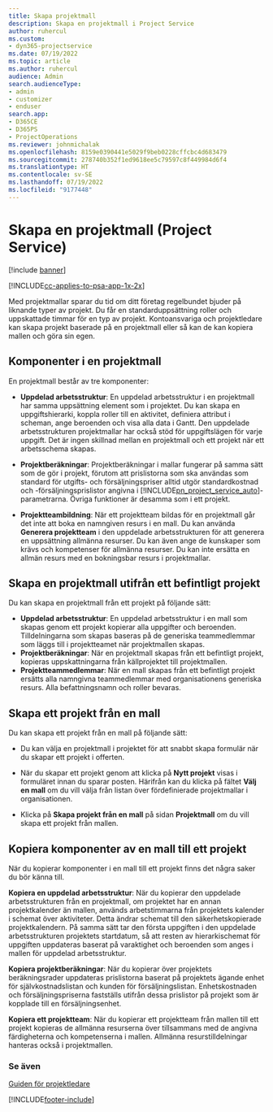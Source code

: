 ```yaml
---
title: Skapa projektmall
description: Skapa en projektmall i Project Service
author: ruhercul
ms.custom:
- dyn365-projectservice
ms.date: 07/19/2022
ms.topic: article
ms.author: ruhercul
audience: Admin
search.audienceType:
- admin
- customizer
- enduser
search.app:
- D365CE
- D365PS
- ProjectOperations
ms.reviewer: johnmichalak
ms.openlocfilehash: 8159e0390441e5029f9beb0228cffcbc4d683479
ms.sourcegitcommit: 278740b352f1ed9618ee5c79597c8f449984d6f4
ms.translationtype: HT
ms.contentlocale: sv-SE
ms.lasthandoff: 07/19/2022
ms.locfileid: "9177448"
---
```

# <a name="create-a-project-template-project-service"></a>Skapa en projektmall (Project Service)

[!include [banner](../includes/psa-now-project-operations.md)]

[!INCLUDE[cc-applies-to-psa-app-1x-2x](../includes/cc-applies-to-psa-app-1x-2x.md)]

Med projektmallar sparar du tid om ditt företag regelbundet bjuder på liknande typer av projekt. Du får en standarduppsättning roller och uppskattade timmar för en typ av projekt. Kontoansvariga och projektledare kan skapa projekt baserade på en projektmall eller så kan de kan kopiera mallen och göra sin egen.  
  
## <a name="components-of-project-template"></a>Komponenter i en projektmall
 En projektmall består av tre komponenter:  
  
- **Uppdelad arbetsstruktur**: En uppdelad arbetsstruktur i en projektmall har samma uppsättning element som i projektet. Du kan skapa en uppgiftshierarki, koppla roller till en aktivitet, definiera attribut i scheman, ange beroenden och visa alla data i Gantt. Den uppdelade arbetsstrukturen projektmallar har också stöd för uppgiftslägen för varje uppgift. Det är ingen skillnad mellan en projektmall och ett projekt när ett arbetsschema skapas.  
  
- **Projektberäkningar**: Projektberäkningar i mallar fungerar på samma sätt som de gör i projekt, förutom att prislistorna som ska användas som standard för utgifts- och försäljningspriser alltid utgör standardkostnad och -försäljningsprislistor angivna i [!INCLUDE[pn_project_service_auto](../includes/pn-project-service-auto.md)]-parametrarna. Övriga funktioner är desamma som i ett projekt.  
  
- **Projektteambildning**: När ett projektteam bildas för en projektmall går det inte att boka en namngiven resurs i en mall. Du kan använda **Generera projektteam** i den uppdelade arbetsstrukturen för att generera en uppsättning allmänna resurser. Du kan även ange de kunskaper som krävs och kompetenser för allmänna resurser. Du kan inte ersätta en allmän resurs med en bokningsbar resurs i projektmallar.  

## <a name="create-a-project-template-from-an-existing-project"></a>Skapa en projektmall utifrån ett befintligt projekt
Du kan skapa en projektmall från ett projekt på följande sätt:

- **Uppdelad arbetsstruktur**: En uppdelad arbetsstruktur i en mall som skapas genom ett projekt kopierar alla uppgifter och beroenden. Tilldelningarna som skapas baseras på de generiska teammedlemmar som läggs till i projektteamet när projektmallen skapas.
- **Projektberäkningar**: När en projektmall skapas från ett befintligt projekt, kopieras uppskattningarna från källprojektet till projektmallen.
- **Projektteammedlemmar**: När en mall skapas från ett befintligt projekt ersätts alla namngivna teammedlemmar med organisationens generiska resurs. Alla befattningsnamn och roller bevaras.

## <a name="create-a-project-from-a-template"></a>Skapa ett projekt från en mall  
 Du kan skapa ett projekt från en mall på följande sätt:  
  
-   Du kan välja en projektmall i projektet för att snabbt skapa formulär när du skapar ett projekt i offerten.  
  
-   När du skapar ett projekt genom att klicka på **Nytt projekt** visas i formuläret innan du sparar posten. Härifrån kan du klicka på fältet **Välj en mall** om du vill välja från listan över fördefinierade projektmallar i organisationen.  
  
-   Klicka på **Skapa projekt från en mall** på sidan **Projektmall** om du vill skapa ett projekt från mallen.  
  
## <a name="copying-components-of-a-template-to-a-project"></a>Kopiera komponenter av en mall till ett projekt  
 När du kopierar komponenter i en mall till ett projekt finns det några saker du bör känna till.  
  
 **Kopiera en uppdelad arbetsstruktur**: När du kopierar den uppdelade arbetsstrukturen från en projektmall, om projektet har en annan projektkalender än mallen, används arbetstimmarna från projektets kalender i schemat över aktiviteter. Detta ändrar schemat till den säkerhetskopierade projektkalendern. På samma sätt tar den första uppgiften i den uppdelade arbetsstrukturen projektets startdatum, så att resten av hierarkischemat för uppgiften uppdateras baserat på varaktighet och beroenden som anges i mallen för uppdelad arbetsstruktur.  
  
 **Kopiera projektberäkningar**: När du kopierar över projektets beräkningsrader uppdateras prislistorna baserat på projektets ägande enhet för självkostnadslistan och kunden för försäljningslistan. Enhetskostnaden och försäljningspriserna fastställs utifrån dessa prislistor på projekt som är kopplade till en försäljningsenhet.  
  
 **Kopiera ett projektteam**: När du kopierar ett projektteam från mallen till ett projekt kopieras de allmänna resurserna över tillsammans med de angivna färdigheterna och kompetenserna i mallen. Allmänna resurstilldelningar hanteras också i projektmallen.  
  
### <a name="see-also"></a>Se även  
 [Guiden för projektledare](../psa/project-manager-guide.md)


[!INCLUDE[footer-include](../includes/footer-banner.md)]
